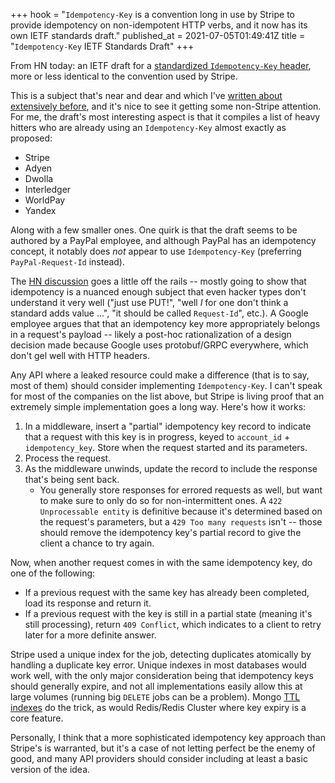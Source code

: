 +++
hook = "`Idempotency-Key` is a convention long in use by Stripe to provide idempotency on non-idempotent HTTP verbs, and it now has its own IETF standards draft."
published_at = 2021-07-05T01:49:41Z
title = "`Idempotency-Key` IETF Standards Draft"
+++

From HN today: an IETF draft for a [standardized `Idempotency-Key` header](https://datatracker.ietf.org/doc/html/draft-ietf-httpapi-idempotency-key-header-00), more or less identical to the convention used by Stripe.

This is a subject that's near and dear and which I've [written about](https://stripe.com/blog/idempotency) [extensively before](/idempotency-keys), and it's nice to see it getting some non-Stripe attention. For me, the draft's most interesting aspect is that it compiles a list of heavy hitters who are already using an `Idempotency-Key` almost exactly as proposed:

* Stripe
* Adyen
* Dwolla
* Interledger
* WorldPay
* Yandex

Along with a few smaller ones. One quirk is that the draft seems to be authored by a PayPal employee, and although PayPal has an idempotency concept, it notably does _not_ appear to use `Idempotency-Key` (preferring `PayPal-Request-Id` instead).

The [HN discussion](https://news.ycombinator.com/item?id=27729610) goes a little off the rails -- mostly going to show that idempotency is a nuanced enough subject that even hacker types don't understand it very well ("just use PUT!", "well _I_ for one don't think a standard adds value ...", "it should be called `Request-Id`", etc.). A Google employee argues that that an idempotency key more appropriately belongs in a request's payload -- likely a post-hoc rationalization of a design decision made because Google uses protobuf/GRPC everywhere, which don't gel well with HTTP headers.

Any API where a leaked resource could make a difference (that is to say,  most of them) should consider implementing `Idempotency-Key`. I can't speak for most of the companies on the list above, but Stripe is living proof that an extremely simple implementation goes a long way. Here's how it works:

1. In a middleware, insert a "partial" idempotency key record to indicate that a request with this key is in progress, keyed to `account_id` + `idempotency_key`. Store when the request started and its parameters.
2. Process the request.
3. As the middleware unwinds, update the record to include the response that's being sent back.
    * You generally store responses for errored requests as well, but want to make sure to only do so for non-intermittent ones. A `422 Unprocessable entity` is definitive because it's determined based on the request's parameters, but a `429 Too many requests` isn't -- those should remove the idempotency key's partial record to give the client a chance to try again.

Now, when another request comes in with the same idempotency key, do one of the following:

* If a previous request with the same key has already been completed, load its response and return it.
* If a previous request with the key is still in a partial state (meaning it's still processing), return `409 Conflict`, which indicates to a client to retry later for a more definite answer.

Stripe used a unique index for the job, detecting duplicates atomically by handling a duplicate key error. Unique indexes in most databases would work well, with the only major consideration being that idempotency keys should generally expire, and not all implementations easily allow this at large volumes (running big `DELETE` jobs can be a problem). Mongo [TTL indexes](/fragments/ttl-indexes) do the trick, as would Redis/Redis Cluster where key expiry is a core feature.

Personally, I think that a more sophisticated idempotency key approach than Stripe's is warranted, but it's a case of not letting perfect be the enemy of good, and many API providers should consider including at least a basic version of the idea.
